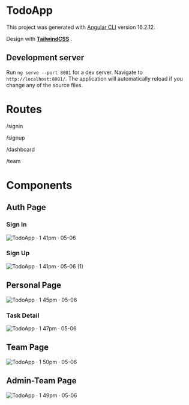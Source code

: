 # TodoApp

This project was generated with [Angular CLI](https://github.com/angular/angular-cli) version 16.2.12.

Design with [**TailwindCSS**](https://tailwindcss.com/) .

## Development server

Run `ng serve --port 8081` for a dev server. Navigate to `http://localhost:8081/`. The application will automatically reload if you change any of the source files.

# Routes

/signin

/signup

/dashboard

/team

# Components

## Auth Page

### Sign In
![TodoApp · 1 41pm · 05-06](https://github.com/enessusan00/todoApp/assets/69691286/32fdaef6-5216-4dec-8646-8827f7eee8e6)

### Sign Up
![TodoApp · 1 41pm · 05-06 (1)](https://github.com/enessusan00/todoApp/assets/69691286/54bfe432-64fe-429e-9235-70b2ccd806dc)


## Personal Page
![TodoApp · 1 45pm · 05-06](https://github.com/enessusan00/todoApp/assets/69691286/83a841e5-5c12-46b4-97f2-8828dab8b6d5)

### Task Detail
![TodoApp · 1 47pm · 05-06](https://github.com/enessusan00/todoApp/assets/69691286/5965c7ea-ff4d-4304-a2ec-13175855fc63)


## Team Page

![TodoApp · 1 50pm · 05-06](https://github.com/enessusan00/todoApp/assets/69691286/1d48aee5-639f-4c8b-aba1-c8aa8016a359)

## Admin-Team Page

![TodoApp · 1 49pm · 05-06](https://github.com/enessusan00/todoApp/assets/69691286/162b198b-207a-45f2-8606-0b062c7a6a4d)
